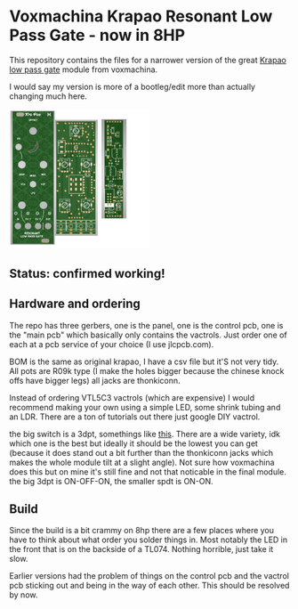 # Voxmachina Krapao Resonant Low Pass Gate - now in 8HP
This repository contains the files for a narrower version of the great 
[Krapao low pass gate](https://www.youtube.com/watch?v=gdqPUZgIWGM&t=87s) module from voxmachina.

I would say my version is more of a bootleg/edit more than actually changing much here.

<img src="images/pcbs.png" width="50%" height="50%">


## Status: confirmed working!

## Hardware and ordering
The repo has three gerbers, one is the panel, one is the control pcb, one is the "main pcb" which basically 
only contains the vactrols. Just order one of each at a pcb service of your choice (I use jlcpcb.com).

BOM is the same as original krapao, I have a csv file but it'S not very tidy. All pots are R09k type (I make the holes
bigger because the chinese knock offs have bigger legs) all jacks are thonkiconn.

Instead of ordering VTL5C3 vactrols (which are expensive) I would recommend making your own using
a simple LED, some shrink tubing and an LDR. There are a ton of tutorials out there just google DIY vactrol.

the big switch is a 3dpt, somethings like [this](https://www.musikding.de/Toggleswitch-3PDT-on-off-on). There are a wide variety,
idk which one is the best but ideally it should be the lowest you can get (because it does stand out a bit further than the thonkiconn jacks which makes the whole module
tilt at a slight angle). Not sure how voxmachina does this but on mine it's still fine and not that noticable in the final module.
the big 3dpt is ON-OFF-ON, the smaller spdt is ON-ON.

## Build
Since the build is a bit crammy on 8hp there are a few places where you have to think about what order you solder things in.
Most notably the LED in the front that is on the backside of a TL074. Nothing horrible, just take it slow.

Earlier versions had the problem of things on the control pcb and the vactrol pcb sticking out and being in the
way of each other. This should be resolved by now.


